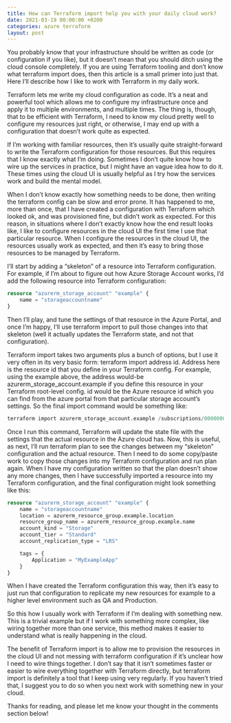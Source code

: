 ```yaml
---
title: How can Terraform import help you with your daily cloud work?
date: 2021-03-19 00:00:00 +0200
categories: azure terraform
layout: post
---
```


You probably know that your infrastructure should be written as code (or configuration if you like), but it doesn’t mean that you should ditch using the cloud console completely. If you are using Terraform tooling and don’t know what terraform import does, then this article is a small primer into just that. Here I’ll describe how I like to work with Terraform in my daily work.

Terraform lets me write my cloud configuration as code. It’s a neat and powerful tool which allows me to configure my infrastructure once and apply it to multiple environments, and multiple times. The thing is, though, that to be efficient with Terraform, I need to know my cloud pretty well to configure my resources just right, or otherwise, I may end up with a configuration that doesn’t work quite as expected.

If I’m working with familiar resources, then it’s usually quite straight-forward to write the Terraform configuration for those resources. But this requires that I know exactly what I’m doing. Sometimes I don’t quite know how to wire up the services in practice, but I might have an vague idea how to do it. These times using the cloud UI is usually helpful as I try how the services work and build the mental model.

When I don’t know exactly how something needs to be done, then writing the terraform config can be slow and error prone. It has happened to me, more than once, that I have created a configuration with Terraform which looked ok, and was provisioned fine, but didn’t work as expected. For this reason, in situations where I don’t exactly know how the end result looks like, I like to configure resources in the cloud UI the first time I use that particular resource. When I configure the resources in the cloud UI, the resources usually work as expected, and then it’s easy to bring those resources to be managed by Terraform.

I’ll start by adding a “skeleton” of a resource into Terraform configuration. For example, if I’m about to figure out how Azure Storage Account works, I’d add the following resource into Terraform configuration:

```terraform
resource "azurerm_storage_account" "example" {
    name = "storageaccountname"
}
```

Then I’ll play, and tune the settings of that resource in the Azure Portal, and once I’m happy, I’ll use terraform import to pull those changes into that skeleton (well it actually updates the Terraform state, and not that configuration).

Terraform import takes two arguments plus a bunch of options, but I use it very often in its very basic form: terraform import address id. Address here is the resource id that you define in your Terraform config. For example, using the example above, the address would-be azurerm_storage_account.example if you define this resource in your Terraform root-level config. id would be the Azure resource id which you can find from the azure portal from that particular storage account’s settings. So the final import command would be something like:

```s
terraform import azurerm_storage_account.example /subscriptions/00000000-0000-0000-0000-000000000000/resourceGroups/myresourcegroup/providers/Microsoft.Storage/storageAccounts/myaccount
```

Once I run this command, Terraform will update the state file with the settings that the actual resource in the Azure cloud has. Now, this is useful, as next, I’ll run terraform plan to see the changes between my “skeleton” configuration and the actual resource. Then I need to do some copy/paste work to copy those changes into my Terraform configuration and run plan again. When I have my configuration written so that the plan doesn’t show any more changes, then I have successfully imported a resource into my Terraform configuration, and the final configuration might look something like this:

```terraform
resource "azurerm_storage_account" "example" {
    name = "storageaccountname"
    location = azurerm_resource_group.example.location
    resource_group_name = azurerm_resource_group.example.name
    account_kind = "Storage"
    account_tier = "Standard"
    account_replication_type = "LRS"

    tags = {
        Application = "MyExampleApp"
    }
}
```

When I have created the Terraform configuration this way, then it’s easy to just run that configuration to replicate my new resources for example to a higher level environment such as QA and Production.

So this how I usually work with Terraform if I’m dealing with something new. This is a trivial example but if I work with something more complex, like wiring together more than one service, this method makes it easier to understand what is really happening in the cloud.

The benefit of Terraform import is to allow me to provision the resources in the cloud UI and not messing with terraform configuration if it’s unclear how I need to wire things together. I don’t say that it isn’t sometimes faster or easier to wire everything together with Terraform directly, but terraform import is definitely a tool that I keep using very regularly. If you haven’t tried that, I suggest you to do so when you next work with something new in your cloud.

Thanks for reading, and please let me know your thought in the comments section below!
